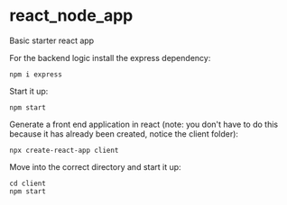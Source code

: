 # react_node_app
Basic starter react app

For the backend logic install the express dependency:

    npm i express
    
Start it up:

    npm start
    
Generate a front end application in react (note: you don't have to do this because it has already been created, notice the client folder):

    npx create-react-app client
    
Move into the correct directory and start it up:

    cd client
    npm start
    

    

